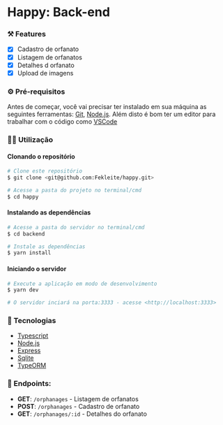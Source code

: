 # Happy: Back-end

### ⚒️ Features

- [x] Cadastro de orfanato
- [x] Listagem de orfanatos
- [x] Detalhes d orfanato
- [x] Upload de imagens

### ⚙️ Pré-requisitos

Antes de começar, você vai precisar ter instalado em sua máquina as seguintes ferramentas:
[Git](https://git-scm.com), [Node.js](https://nodejs.org/en/).
Além disto é bom ter um editor para trabalhar com o código como [VSCode](https://code.visualstudio.com/)

### 👩‍💻 Utilização

#### Clonando o repositório

```bash
# Clone este repositório
$ git clone <git@github.com:Fekleite/happy.git>

# Acesse a pasta do projeto no terminal/cmd
$ cd happy
```

#### Instalando as dependências

```bash
# Acesse a pasta do servidor no terminal/cmd
$ cd backend

# Instale as dependências
$ yarn install 
```

#### Iniciando o servidor

```bash
# Execute a aplicação em modo de desenvolvimento
$ yarn dev

# O servidor inciará na porta:3333 - acesse <http://localhost:3333>
```

### 🚀 Tecnologias

- [Typescript](https://www.typescriptlang.org/)
- [Node.js](https://nodejs.org/en/)
- [Express](https://expressjs.com/)
- [Sqlite](https://www.sqlite.org/index.html)
- [TypeORM](https://typeorm.io#/)

### 🚀 Endpoints:

- **GET**: `/orphanages` - Listagem de orfanatos
- **POST**: `/orphanages` - Cadastro de orfanato
- **GET**: `/orphanages/:id` - Detalhes do orfanato
